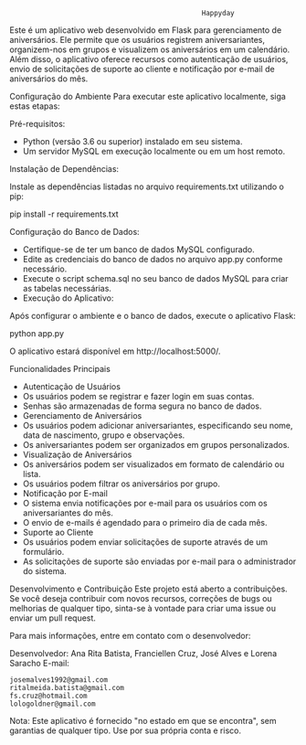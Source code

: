                                                    Happyday

Este é um aplicativo web desenvolvido em Flask para gerenciamento de aniversários. Ele permite que os usuários registrem aniversariantes, organizem-nos em grupos e visualizem os aniversários em um calendário. Além disso, o aplicativo oferece recursos como autenticação de usuários, envio de solicitações de suporte ao cliente e notificação por e-mail de aniversários do mês.

Configuração do Ambiente
Para executar este aplicativo localmente, siga estas etapas:

Pré-requisitos:

- Python (versão 3.6 ou superior) instalado em seu sistema.
- Um servidor MySQL em execução localmente ou em um host remoto.

Instalação de Dependências:

Instale as dependências listadas no arquivo requirements.txt utilizando o pip:

pip install -r requirements.txt

Configuração do Banco de Dados:

- Certifique-se de ter um banco de dados MySQL configurado.
- Edite as credenciais do banco de dados no arquivo app.py conforme necessário.
- Execute o script schema.sql no seu banco de dados MySQL para criar as tabelas necessárias.
- Execução do Aplicativo:

Após configurar o ambiente e o banco de dados, execute o aplicativo Flask:

python app.py

O aplicativo estará disponível em http://localhost:5000/.

Funcionalidades Principais
- Autenticação de Usuários
- Os usuários podem se registrar e fazer login em suas contas.
- Senhas são armazenadas de forma segura no banco de dados.
- Gerenciamento de Aniversários
- Os usuários podem adicionar aniversariantes, especificando seu nome, data de nascimento, grupo e observações.
- Os aniversariantes podem ser organizados em grupos personalizados.
- Visualização de Aniversários
- Os aniversários podem ser visualizados em formato de calendário ou lista.
- Os usuários podem filtrar os aniversários por grupo.
- Notificação por E-mail
- O sistema envia notificações por e-mail para os usuários com os aniversariantes do mês.
- O envio de e-mails é agendado para o primeiro dia de cada mês.
- Suporte ao Cliente
- Os usuários podem enviar solicitações de suporte através de um formulário.
- As solicitações de suporte são enviadas por e-mail para o administrador do sistema.

Desenvolvimento e Contribuição
Este projeto está aberto a contribuições. Se você deseja contribuir com novos recursos, correções de bugs ou melhorias de qualquer tipo, sinta-se à vontade para criar uma issue ou enviar um pull request.

Para mais informações, entre em contato com o desenvolvedor:

Desenvolvedor: Ana Rita Batista, Franciellen Cruz, José Alves e Lorena Saracho
E-mail: 

    josemalves1992@gmail.com
    ritalmeida.batista@gmail.com
    fs.cruz@hotmail.com
    lologoldner@gmail.com

Nota: Este aplicativo é fornecido "no estado em que se encontra", sem garantias de qualquer tipo. Use por sua própria conta e risco.